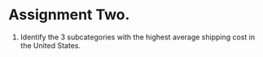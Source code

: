 # Assignment Two.

1. Identify the 3 subcategories with the highest average shipping cost in the United States.